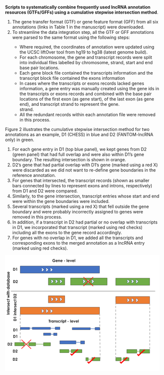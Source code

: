 <b>Scripts to systematically combine frequently used lncRNA annotation resources (GTFs/GFFs) using a cumulative stepwise intersection method</b>. 

<ol type="1">
<li>The gene transfer format (GTF) or gene feature format (GFF) from all six annotations (links in Table 1 in the manuscript) were downloaded.</li>
<li>To streamline the data integration step, all the GTF or GFF annotations were parsed to the same format using the following steps:</li>
<ul>
<li>Where required, the coordinates of annotation were updated using the UCSC liftOver tool from
hg19 to hg38 (latest genome build).</li>
<li>For each chromosome, the gene and transcript records were split into individual files labelled by chromosome, strand, start and end base pair locations.</li>
<li>Each gene block file contained the transcripts information and the transcript block file contained the exons information </li>
<li>In cases where the transcripts or exons records lacked genes information, a gene entry was manually created using the gene ids in the transcripts or exons records and combined with the base pair locations of the first exon (as gene start), of the last exon (as gene end), and transcript strand to represent the gene.</li>
strand.
<li>All the redundant records within each annotation file were removed in this process.</li>
</ul>
</ol>

Figure 2 illustrates the cumulative stepwise intersection method for two annotations as an example, D1 (CHESS) in blue and D2 (FANTOM-lncRNA only) in green. 

<ol type="1">
<li>For each gene entry in D1 (top blue panel), we kept genes from D2 (green panel) that had full overlap and were also within D1’s gene boundary. The resulting intersection is shown in orange.</li> 
<li>D2’s gene that had partial overlap with D1’s gene (marked using a red X) were discarded as we did not want to re-define gene boundaries in the reference annotation.</li>
<li>For genes that intersected, the transcript records (shown as smaller bars connected by lines to represent exons and introns, respectively) from D1 and D2 were compared.</li>
<li>Similarly, to the gene intersection, transcript entries whose start and end were within the gene boundaries were included.</li> 
<li>Several transcripts (marked using a red X) that fell outside the gene boundary and were probably incorrectly assigned to genes were removed in this process.</li> 
<li>In addition, if a transcript in D2 had partial or no overlap with transcripts in D1, we incorporated that transcript (marked using red checks) including all the exons to the gene record accordingly.</li> 
<li>For genes with no overlap in D1, we added all the transcripts and corresponding exons to the merged annotation as a lncRNA entry (marked using red checks).</li>
</ol>

![Integration_Procdure](/09-Figures/Figure2.png)
